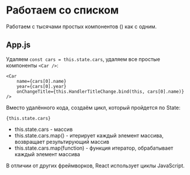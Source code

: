 # Работаем со списком
Работаем с тысячами простых компонентов (<Car />) как с одним.

## App.js
Удаляем `const cars = this.state.cars`, удаляем все простые компоненты `<Car />`:

    <Car
        name={cars[0].name}
        year={cars[0].year}
        onChangeTitle={this.HandlerTitleChange.bind(this, cars[0].name)}
    />

Вместо удалённого кода, создаём цикл, который пройдется по State:

    {this.state.cars}

* this.state.cars - массив
* this.state.cars.map() - итерирует каждый элемент массива, возвращает результирующий массив
* this.state.cars.map(function) - функция итератор, обрабатывает каждый элемент массива

В отличии от других фреймворков, React использует циклы JavaScript.
